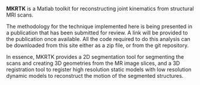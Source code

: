 **MKRTK** is a Matlab toolkit for reconstructing joint kinematics from structural MRI scans.

The methodology for the technique implemented here is being presented in a publication that has been submitted for review.  A link will be provided to the publication once available.  All the code required to do this analysis can be downloaded from this site either as a zip file, or from the git repository.

In essence, MKRTK provides a 2D segmentation tool for segmenting the scans and creating 3D geometries from the MR image slices, and a 3D registration tool to register high resolution static models with low resolution dynamic models to reconstruct the motion of the segmented structures.